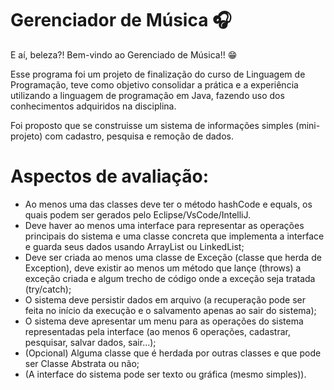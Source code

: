 # Gerenciador de Música :headphones:

E aí, beleza?! Bem-vindo ao Gerenciado de Música!! :grin:

Esse programa foi um projeto de finalização do curso de Linguagem de Programação, teve como objetivo consolidar a prática e a experiência utilizando a
linguagem de programação em Java, fazendo uso dos conhecimentos adquiridos na disciplina.

Foi proposto que se construisse um sistema de informações simples (mini-projeto) com cadastro, pesquisa e remoção de dados.

# Aspectos de avaliação:

- Ao menos uma das classes deve ter o método hashCode e equals, os quais podem ser gerados pelo Eclipse/VsCode/IntelliJ.
- Deve haver ao menos uma interface para representar as operações principais do sistema e uma classe concreta que implementa a interface e guarda seus dados usando ArrayList ou LinkedList; 
- Deve ser criada ao menos uma classe de Exceção (classe que herda de Exception), deve existir ao menos um método que lançe (throws) a exceção criada e algum trecho de código onde a exceção seja tratada (try/catch);
- O sistema deve persistir dados em arquivo (a recuperação pode ser feita no início da execução e o salvamento apenas ao sair do sistema); 
- O sistema deve apresentar um menu para as operações do sistema representadas pela interface (ao menos 6 operações, cadastrar, pesquisar, salvar dados, sair...);
- (Opcional) Alguma classe que é herdada por outras classes e que pode ser Classe Abstrata ou não;
- (A interface do sistema pode ser texto ou gráfica (mesmo simples)).
